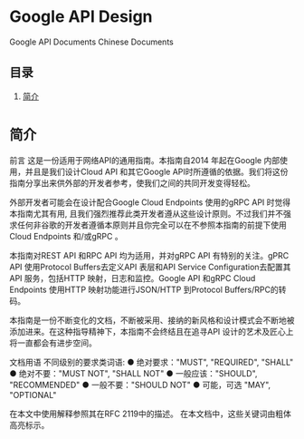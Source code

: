 # Google API Design
Google API Documents Chinese Documents

## 目录
1. [简介](#1-Introduction)


<h1 id="1-Introduction"><code>简介</code></h1>

前言
这是一份适用于网络API的通用指南。本指南自2014 年起在Google 内部使用，并且是我们设计Cloud API 和其它Google API时所遵循的依据。我们将这份指南分享出来供外部的开发者参考，使我们之间的共同开发变得轻松。

外部开发者可能会在设计配合Google Cloud Endpoints 使用的gRPC API 时觉得本指南尤其有用, 且我们强烈推荐此类开发者遵从这些设计原则。不过我们并不强求任何非谷歌的开发者遵循本原则并且你完全可以在不参照本指南的前提下使用Cloud Endpoints 和/或gRPC 。

本指南对REST API 和RPC API 均为适用，并对gRPC API 有特别的关注。gPRC API 使用Protocol Buffers去定义API 表层和API Service Configuration去配置其API 服务，包括HTTP 映射，日志和监控。Google API 和gRPC Cloud Endpoints 使用HTTP 映射功能进行JSON/HTTP 到Protocol Buffers/RPC的转码。

本指南是一份不断变化的文档，不断被采用、接纳的新风格和设计模式会不断地被添加进来。在这种指导精神下，本指南不会终结且在追寻API 设计的艺术及匠心上将一直都会有进步空间。

文档用语
不同级别的要求类词语:
  ● 绝对要求："MUST", "REQUIRED", "SHALL"
  ● 绝对不要："MUST NOT", "SHALL NOT"
  ● 一般应该："SHOULD", "RECOMMENDED"
  ● 一般不要："SHOULD NOT"
  ● 可能，可选 "MAY", "OPTIONAL"

在本文中使用解释参照其在RFC 2119中的描述。
在本文档中，这些关键词由粗体高亮标示。
